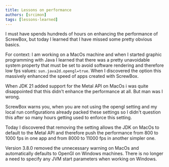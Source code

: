```yaml
---
title: Lessons on performance
authors: [srcimon]
tags: [lessons-learned]
---
```

I must have spends hundreds of hours on enhancing the performance of ScrewBox,
but today I learned that I have missed some pretty obvious basics.

For context: I am working on a MacOs machine and when I started graphic programming with Java
I learned that there was a pretty unavoidable system property that must be set to avoid software
rendering and therefore low fps values: `sun.java2d.opengl=true`.
When I discovered the option this massively enhanced the speed of apps created with ScrewBox.

When JDK 21 added support for the Metal API on MacOs i was quite disappointed that this didn't enhance
the performance at all.
But man was I wrong.

ScrewBox warns you, when you are not using the opengl setting and my local run configurations already packed these
settings so I didn't question this after so many hours getting used to enforce this setting.

Today I discovered that removing the setting allows the JDK on MacOs to default to the Metal API and therefore push
the performance from 800 to 1000 fps in one app and from 8000 to 11000 fps in another simpler one.

Version 3.8.0 removed the unnecessary warning on MacOs and automatically defaults to OpenGl on Windows machines.
There is no longer a need to specify any JVM start parameters when working on Windows.
<!-- truncate -->
